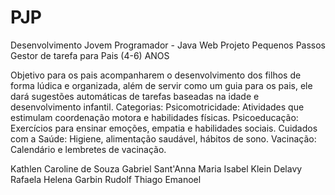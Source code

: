 # PJP
Desenvolvimento Jovem Programador - Java Web
Projeto Pequenos Passos
Gestor de tarefa para Pais  (4-6) ANOS 

Objetivo para os pais acompanharem o desenvolvimento dos filhos de forma lúdica e organizada, além de servir como um guia para os pais, ele dará sugestões automáticas de tarefas baseadas na idade e desenvolvimento infantil.
Categorias:
Psicomotricidade: Atividades que estimulam coordenação motora e habilidades físicas.
Psicoeducação: Exercícios para ensinar emoções, empatia e habilidades sociais.
Cuidados com a Saúde: Higiene, alimentação saudável, hábitos de sono.
Vacinação: Calendário e lembretes de vacinação.


Kathlen Caroline de Souza 
Gabriel Sant'Anna
Maria Isabel Klein Delavy
Rafaela Helena Garbin Rudolf
Thiago Emanoel

